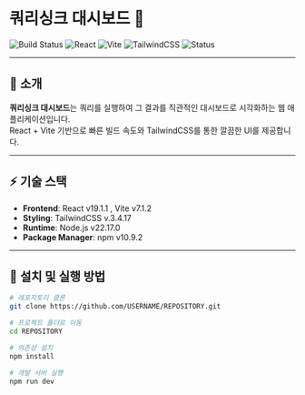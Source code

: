 # 쿼리싱크 대시보드 🚀

![Build Status](https://img.shields.io/badge/build-passing-brightgreen)
![React](https://img.shields.io/badge/React-v19.1-blue?logo=react&logoColor=white)
![Vite](https://img.shields.io/badge/Vite-v7.1-purple?logo=vite&logoColor=white)
![TailwindCSS](https://img.shields.io/badge/TailwindCSS-v3.4-38BDF8?logo=tailwindcss&logoColor=white)
![Status](https://img.shields.io/badge/status-in%20progress-yellow)

---

## 📌 소개
**쿼리싱크 대시보드**는 쿼리를 실행하여 그 결과를 직관적인 대시보드로 시각화하는 웹 애플리케이션입니다.  
React + Vite 기반으로 빠른 빌드 속도와 TailwindCSS를 통한 깔끔한 UI를 제공합니다.  

---

## ⚡ 기술 스택
- **Frontend**: React v19.1.1 , Vite v7.1.2  
- **Styling**: TailwindCSS v.3.4.17  
- **Runtime**: Node.js v22.17.0  
- **Package Manager**: npm v10.9.2  

---

## 🔧 설치 및 실행 방법

```bash
# 레포지토리 클론
git clone https://github.com/USERNAME/REPOSITORY.git

# 프로젝트 폴더로 이동
cd REPOSITORY

# 의존성 설치
npm install

# 개발 서버 실행
npm run dev
